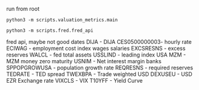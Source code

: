 run from root

    python3 -m scripts.valuation_metrics.main

    python3 -m scripts.fred.fred_api

fred api, maybe not good dates
    DIJA - DIJA
    CES0500000003- hourly rate
    ECIWAG - employment cost index wages salaries
    EXCSRESNS - excess reserves
    WALCL - fed total assets
    USSLIND - leading index USA
    MZM - MZM money zero maturity
    USNIM - Net interest margin banks
    SPPOPGROWUSA - population growth rate
    REQRESNS - required reserves
    TEDRATE - TED spread
    TWEXBPA - Trade weighted USD
    DEXUSEU - USD EZR Exchange rate
    VIXCLS - VIX
    T10YFF - Yield Curve